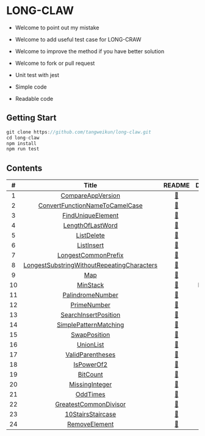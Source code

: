 # LONG-CLAW

* Welcome to point out my mistake
* Welcome to add useful test case for LONG-CRAW
* Welcome to improve the method if you have better solution
* Welcome to fork or pull request

* Unit test with jest
* Simple code
* Readable code

## Getting Start

```javascript
git clone https://github.com/tangweikun/long-claw.git
cd long-claw
npm install
npm run test
```

## Contents

|  #  |                                                 Title                                                 |                                  README                                  | Difficulty |
| :-: | :---------------------------------------------------------------------------------------------------: | :----------------------------------------------------------------------: | :--------: |
|  1  |                          [CompareAppVersion](src/compareAppVersion/index.js)                          |             [:green_book:](src/compareAppVersion/README.md)              |    Easy    |
|  2  |             [ConvertFunctionNameToCamelCase](src/convertFunctionNameToCamelCase/index.js)             |       [:green_book:](src/convertFunctionNameToCamelCase/README.md)       |    Easy    |
|  3  |                          [FindUniqueElement](src/findUniqueElement/index.js)                          |             [:green_book:](src/findUniqueElement/README.md)              |    Easy    |
|  4  |                           [LengthOfLastWord](src/lengthOfLastWord/index.js)                           |              [:green_book:](src/lengthOfLastWord/README.md)              |    Easy    |
|  5  |                                 [ListDelete](src/listDelete/index.js)                                 |                 [:green_book:](src/listDelete/README.md)                 |    Easy    |
|  6  |                                 [ListInsert](src/listInsert/index.js)                                 |                 [:green_book:](src/listInsert/README.md)                 |    Easy    |
|  7  |                        [LongestCommonPrefix](src/longestCommonPrefix/index.js)                        |            [:green_book:](src/longestCommonPrefix/README.md)             |    Easy    |
|  8  | [LongestSubstringWithoutRepeatingCharacters](src/longestSubstringWithoutRepeatingCharacters/index.js) | [:green_book:](src/longestSubstringWithoutRepeatingCharacters/README.md) |    Easy    |
|  9  |                                        [Map](src/map/index.js)                                        |                    [:green_book:](src/map/README.md)                     |    Easy    |
| 10  |                                   [MinStack](src/minStack/index.js)                                   |                  [:green_book:](src/minStack/README.md)                  |   Medium   |
| 11  |                           [PalindromeNumber](src/palindromeNumber/index.js)                           |              [:green_book:](src/palindromeNumber/README.md)              |    Easy    |
| 12  |                                [PrimeNumber](src/primeNumber/index.js)                                |                [:green_book:](src/primeNumber/README.md)                 |    Easy    |
| 13  |                       [SearchInsertPosition](src/searchInsertPosition/index.js)                       |            [:green_book:](src/searchInsertPosition/README.md)            |    Easy    |
| 14  |                      [SimplePatternMatching](src/simplePatternMatching/index.js)                      |           [:green_book:](src/simplePatternMatching/README.md)            |    Easy    |
| 15  |                               [SwapPosition](src/swapPosition/index.js)                               |                [:green_book:](src/swapPosition/README.md)                |    Easy    |
| 16  |                                  [UnionList](src/unionList/index.js)                                  |                 [:green_book:](src/unionList/README.md)                  |    Easy    |
| 17  |                           [ValidParentheses](src/validParentheses/index.js)                           |              [:green_book:](src/validParentheses/README.md)              |    Easy    |
| 18  |                                 [IsPowerOf2](src/isPowerOf2/index.js)                                 |                 [:green_book:](src/isPowerOf2/README.md)                 |    Easy    |
| 19  |                                   [BitCount](src/bitCount/index.js)                                   |                  [:green_book:](src/bitCount/README.md)                  |    Easy    |
| 20  |                             [MissingInteger](src/missingInteger/index.js)                             |               [:green_book:](src/missingInteger/README.md)               |    Easy    |
| 21  |                                   [OddTimes](src/oddTimes/index.js)                                   |                  [:green_book:](src/oddTimes/README.md)                  |    Easy    |
| 22  |                      [GreatestCommonDivisor](src/greatestCommonDivisor/index.js)                      |           [:green_book:](src/greatestCommonDivisor/README.md)            |    Easy    |
| 23  |                          [10StairsStaircase](src/10StairsStaircase/index.js)                          |             [:green_book:](src/10StairsStaircase/README.md)              |    Easy    |
| 24  |                              [RemoveElement](src/removeElement/index.js)                              |               [:green_book:](src/removeElement/README.md)                |    Easy    |
